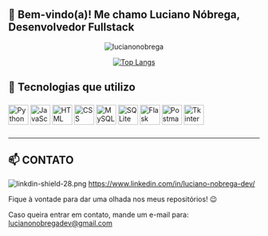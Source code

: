 ## 👋 Bem-vindo(a)! Me chamo Luciano Nóbrega, Desenvolvedor Fullstack

<div align="center">

![lucianonobrega](https://github-readme-stats.vercel.app/api?username=lucianonobrega&show_icons=true&theme=radical)

[![Top Langs](https://github-readme-stats.vercel.app/api/top-langs/?username=lucianonobrega)](https://github.com/lucianonobrega/github-readme-stats)

</div>

###

<h2 align="left">🚀 Tecnologias que utilizo</h2>

###

<div align="left">
  <img src="https://cdn.jsdelivr.net/gh/devicons/devicon/icons/python/python-original.svg" width="40" height="40" alt="Python" title="Python">
  <img src="https://cdn.jsdelivr.net/gh/devicons/devicon/icons/javascript/javascript-original.svg" width="40" height="40" alt="JavaScript" title="JavaScript">
  <img src="https://cdn.jsdelivr.net/gh/devicons/devicon/icons/html5/html5-original.svg" width="40" height="40" alt="HTML" title="HTML">
  <img src="https://cdn.jsdelivr.net/gh/devicons/devicon/icons/css3/css3-original.svg" width="40" height="40" alt="CSS" title="CSS">
  <img src="https://cdn.jsdelivr.net/gh/devicons/devicon/icons/mysql/mysql-original.svg" width="40" height="40" alt="MySQL" title="MySQL">
  <img src="https://cdn.jsdelivr.net/gh/devicons/devicon/icons/sqlite/sqlite-original.svg" width="40" height="40" alt="SQLite" title="SQLite">
  <img src="https://cdn.jsdelivr.net/gh/devicons/devicon/icons/flask/flask-original.svg" width="40" height="40" alt="Flask" title="Flask">
  <img src="https://cdn.jsdelivr.net/gh/devicons/devicon/icons/postman/postman-original.svg" width="40" height="40" alt="Postman" title="Postman">
  <img src="https://w7.pngwing.com/pngs/679/344/png-transparent-wing-ide-integrated-development-environment-python-computer-software-eric-raspberry-miscellaneous-monochrome-computer-program.png" width="40" height="40" alt="Tkinter" title="Tkinter">
</div>


###



___
## 📫 CONTATO
![linkdin-shield-28.png](https://i.postimg.cc/c4NshDwG/linkdin-shield-28.png)[](https://br.linkedin.com/in/luciano-n%C3%B3brega-dev)
https://www.linkedin.com/in/luciano-nobrega-dev/

Fique à vontade para dar uma olhada nos meus repositórios! 😉

Caso queira entrar em contato, mande um e-mail para: lucianonobregadev@gmail.com

